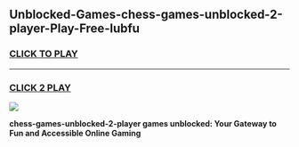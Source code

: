 
## Unblocked-Games-chess-games-unblocked-2-player-Play-Free-lubfu
<h3>
<a href="https://premium76.site?title=chess-games-unblocked-2-player&ref=18A1">CLICK TO PLAY</a></h3>
<hr>

<h3>
<a href="https://premium76.site?title=chess-games-unblocked-2-player&ref=18A1">CLICK 2 PLAY</a>
  
</h3>

<a href="https://premium76.site?title=chess-games-unblocked-2-player&ref=18A1"><img src="https://clearcache.store/games.png"></a>


**chess-games-unblocked-2-player games unblocked: Your Gateway to Fun and Accessible Online Gaming**
